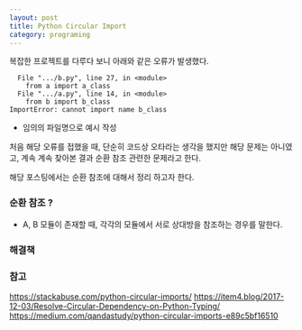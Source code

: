 ```yaml
---
layout: post
title: Python Circular Import
category: programing
---
```

복잡한 프로젝트를 다루다 보니 아래와 같은 오류가 발생했다.

~~~
  File ".../b.py", line 27, in <module>
    from a import a_class
  File ".../a.py", line 14, in <module>
    from b import b_class
ImportError: cannot import name b_class
~~~
* 임의의 파일명으로 예시 작성

처음 해당 오류를 접했을 때, 단순히 코드상 오타라는 생각을 했지만 해당 문제는 아니였고,
계속 계속 찾아본 결과 순환 참조 관련한 문제라고 한다.

해당 포스팅에서는 순환 참조에 대해서 정리 하고자 한다.

### 순환 참조 ?

* A, B 모듈이 존재할 때, 각각의 모듈에서 서로 상대방을 참조하는 경우를 말한다.

### 해결책


### 참고

https://stackabuse.com/python-circular-imports/
https://item4.blog/2017-12-03/Resolve-Circular-Dependency-on-Python-Typing/
https://medium.com/qandastudy/python-circular-imports-e89c5bf16510

